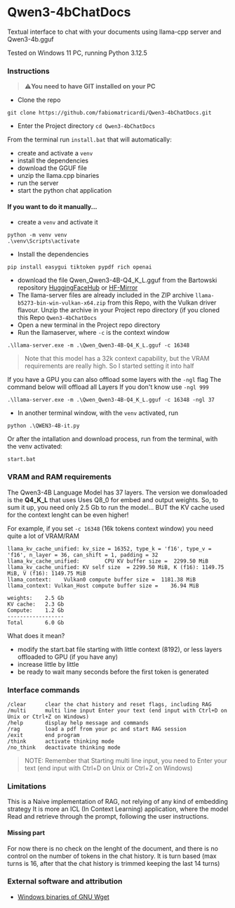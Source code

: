 # Qwen3-4bChatDocs
Textual interface to chat with your documents using llama-cpp server and Qwen3-4b.gguf

Tested on Windows 11 PC, running Python 3.12.5

### Instructions
> **⚠️You need to have GIT installed on your PC**
- Clone the repo
```
git clone https://github.com/fabiomatricardi/Qwen3-4bChatDocs.git
```
- Enter the Project directory
`cd Qwen3-4bChatDocs`

From the terminal run `install.bat` that will automatically:
- create and activate a `venv`
- install the dependencies
- download the GGUF file
- unzip the llama.cpp binaries
- run the server
- start the python chat application


#### If you want to do it manually...
- create a `venv` and activate it
```
python -m venv venv
.\venv\Scripts\activate
```
- Install the dependencies
```
pip install easygui tiktoken pypdf rich openai
```
- download the file Qwen_Qwen3-4B-Q4_K_L.gguf from the Bartowski repository [HuggingFaceHub](https://huggingface.co/bartowski/Qwen_Qwen3-4B-GGUF/resolve/main/Qwen_Qwen3-4B-Q4_K_L.gguf?download=true) or [HF-Mirror](https://hf-mirror.com/bartowski/Qwen_Qwen3-4B-GGUF/resolve/main/Qwen_Qwen3-4B-Q4_K_L.gguf?download=true)
- The llama-server files are already included in the ZIP archive `llama-b5273-bin-win-vulkan-x64.zip` from this Repo, with the Vulkan driver flavour.
Unzip the archive in your Project repo directory (if you cloned this Repo `Qwen3-4bChatDocs`
- Open a new terminal in the Project repo directory
- Run the llamaserver, where `-c` is the context window
```
.\llama-server.exe -m .\Qwen_Qwen3-4B-Q4_K_L.gguf -c 16348
```
> Note that this model has a 32k context capability, but the VRAM requirements are really high. So I started setting it into half 

If you have a GPU you can also offload some layers with the `-ngl` flag
The command below will offload all Layers
If you don't know use `-ngl 999`
```
.\llama-server.exe -m .\Qwen_Qwen3-4B-Q4_K_L.gguf -c 16348 -ngl 37
```
- In another terminal window, with the `venv` activated, run
```
python .\QWEN3-4B-it.py
```

Or after the intallation and download process, run from the terminal, with the venv activated:
```
start.bat
```

### VRAM and RAM requirements
The Qwen3-4B Language Model has 37 layers.
The version we donwloaded is the **Q4_K_L** that uses Uses Q8_0 for embed and output weights.
So, to sum it up, you need only 2.5 Gb to run the model... BUT the KV cache used for the context lenght can be even higher!

For example, if you set `-c 16348` (16k tokens context window) you need quite a lot of VRAM/RAM
```
llama_kv_cache_unified: kv_size = 16352, type_k = 'f16', type_v = 'f16', n_layer = 36, can_shift = 1, padding = 32
llama_kv_cache_unified:        CPU KV buffer size =  2299.50 MiB
llama_kv_cache_unified: KV self size  = 2299.50 MiB, K (f16): 1149.75 MiB, V (f16): 1149.75 MiB
llama_context:    Vulkan0 compute buffer size =  1181.38 MiB
llama_context: Vulkan_Host compute buffer size =    36.94 MiB
```
```
weights:    2.5 Gb
KV cache:   2.3 Gb
Compute:    1.2 Gb
------------------
Total       6.0 Gb
```

What does it mean?
- modify the start.bat file starting with little context (8192), or less layers offloaded to GPU (if you have any)
- increase little by little
- be ready to wait many seconds before the first token is generated

### Interface commands
```
/clear      clear the chat history and reset flags, including RAG
/multi      multi line input Enter your text (end input with Ctrl+D on Unix or Ctrl+Z on Windows)
/help       display help message and commands
/rag        load a pdf from your pc and start RAG session
/exit       end program
/think      activate thinking mode
/no_think   deactivate thinking mode
```

> NOTE: Remember that Starting multi line input, you need to  Enter your text (end input with Ctrl+D on Unix or Ctrl+Z on Windows)


### Limitations
This is a Naive implementation of RAG, not relying of any kind of embedding strategy
It is more an ICL (In Context Learning) application, where the model Read and retrieve through the prompt, following the user instructions.
#### Missing part
For now there is no check on the lenght of the document, and there is no control on the number of tokens in the chat history. It is turn based (max turns is 16, after that the chat history is trimmed keeping the last 14 turns)


### External software and attribution
- [Windows binaries of GNU Wget](https://eternallybored.org/misc/wget/) 









